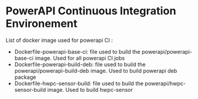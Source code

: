 # PowerAPI Continuous Integration Environement

List of docker image used for powerapi CI : 

- Dockerfile-powerapi-base-ci: file used to build the powerapi/powerapi-base-ci image. Used for all powerapi CI jobs
- Dockerfile-powerapi-build-deb: file used to build the powerapi/powerapi-build-deb image. Used to build powerapi deb package
- Dockerfile-hwpc-sensor-build: file used to build the powerapi/hwpc-sensor-build image. Used to build hwpc-sensor
